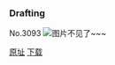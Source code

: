 ### Drafting
No.3093
![图片不见了~~~](https://imgs.xkcd.com/comics/drafting.png)

[原址](https://xkcd.com//3093) [下载](https://imgs.xkcd.com/comics/drafting.png)

